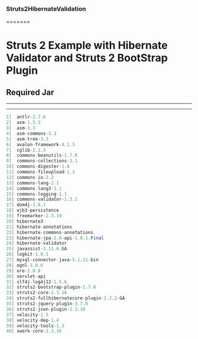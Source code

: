 
### Struts2HibernateValidation
=======

# Struts 2 Example with Hibernate Validator and  Struts 2 BootStrap Plugin

## Required Jar
-------------------------------------------
---------------------------------------
```java
1]  antlr-2.7.6
2]  asm-1.5.3
3]  asm-3.3
4]  asm-commons-3.3
5]  asm-tree-3.3
6]  avalon-framework-4.1.3
7]  cglib-2.1.3
8]  commons-beanutils-1.7.0
9]  commons-collections-3.1
10] commons-digester-1.8
11] commons-fileupload-1.3
12] commons-io-2.2
13] commons-lang-2.1
14] commons-lang3-3.1
15] commons-logging-1.1
16] commons-validator-1.3.1
17] dom4j-1.6.1
18] ejb3-persistence
19] freemarker-2.3.19
20] hibernate3
21] hibernate-annotations
22] hibernate-commons-annotations
23] hibernate-jpa-2.0-api-1.0.1.Final
24] hibernate-validator
25] javassist-3.11.0.GA
26] logkit-1.0.1
27] mysql-connector-java-5.1.11-bin
28] ognl-3.0.6
29] oro-2.0.8
30] servlet-api
31] slf4j-log4j12-1.5.6
32] struts2-bootstrap-plugin-1.7.0
33] struts2-core-2.3.16
34] struts2-fullhibernatecore-plugin-2.2.2-GA
35] struts2-jquery-plugin-3.7.0
36] struts2-json-plugin-2.3.16
37] velocity-1.5
38] velocity-dep-1.4
39] velocity-tools-1.3
40] xwork-core-2.3.16
```











